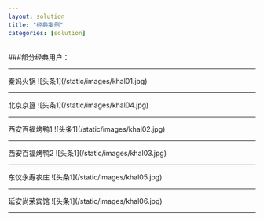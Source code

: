 ```yaml
---
layout: solution
title: "经典案例"
categories: [solution]
---
```

###部分经典用户：
<hr/>
秦妈火锅
![头条1](/static/images/khal01.jpg)
<hr/>
北京京簋
![头条1](/static/images/khal04.jpg)
<hr/>
西安百福烤鸭1
![头条1](/static/images/khal02.jpg)
<hr/>
西安百福烤鸭2
![头条1](/static/images/khal03.jpg)
<hr/>
东仪永寿农庄
![头条1](/static/images/khal05.jpg)
<hr/>
延安尚荣宾馆
![头条1](/static/images/khal06.jpg)
<hr/>
